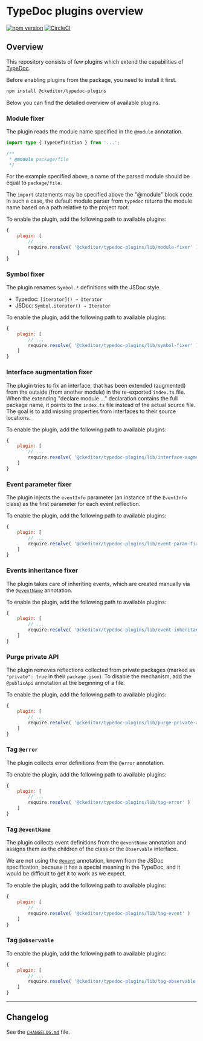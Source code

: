 # TypeDoc plugins overview

[![npm version](https://badge.fury.io/js/%40ckeditor%2Ftypedoc-plugins.svg)](https://www.npmjs.com/package/@ckeditor/typedoc-plugins)
[![CircleCI](https://circleci.com/gh/ckeditor/ckeditor5-dev.svg?style=shield)](https://app.circleci.com/pipelines/github/ckeditor/ckeditor5-dev?branch=master)

## Overview

This repository consists of few plugins which extend the capabilities of [TypeDoc](https://typedoc.org/).

Before enabling plugins from the package, you need to install it first.

```bash
npm install @ckeditor/typedoc-plugins
```

Below you can find the detailed overview of available plugins.

### Module fixer

The plugin reads the module name specified in the `@module` annotation.

```ts
import type { TypeDefinition } from '...';

/**
 * @module package/file
 */
```

For the example specified above, a name of the parsed module should be equal to `package/file`.

The `import` statements may be specified above the "@module" block code. In such a case, the default module parser from `typedoc` returns the module name based on a path relative to the project root.

To enable the plugin, add the following path to available plugins:

```js
{
    plugin: [
        // ...
        require.resolve( '@ckeditor/typedoc-plugins/lib/module-fixer' )
    ]
}
```

### Symbol fixer

The plugin renames `Symbol.*` definitions with the JSDoc style.

* Typedoc: `[iterator]() → Iterator`
* JSDoc: `Symbol.iterator() → Iterator`

To enable the plugin, add the following path to available plugins:

```js
{
    plugin: [
        // ...
        require.resolve( '@ckeditor/typedoc-plugins/lib/symbol-fixer' )
    ]
}
```

### Interface augmentation fixer

The plugin tries to fix an interface, that has been extended (augmented) from the outside (from
another module) in the re-exported `index.ts` file. When the extending "declare module ..." declaration contains the full package name, it points to the `index.ts` file instead of the actual source file. The goal is to add missing properties from interfaces to their source locations.

To enable the plugin, add the following path to available plugins:

```js
{
    plugin: [
        // ...
        require.resolve( '@ckeditor/typedoc-plugins/lib/interface-augmentation-fixer' )
    ]
}
```

### Event parameter fixer

The plugin injects the `eventInfo` parameter (an instance of the `EventInfo` class) as the first parameter for each event reflection.

To enable the plugin, add the following path to available plugins:

```js
{
    plugin: [
        // ...
        require.resolve( '@ckeditor/typedoc-plugins/lib/event-param-fixer' )
    ]
}
```

### Events inheritance fixer

The plugin takes care of inheriting events, which are created manually via the [`@eventName`](#tag-eventname) annotation.

To enable the plugin, add the following path to available plugins:

```js
{
    plugin: [
        // ...
        require.resolve( '@ckeditor/typedoc-plugins/lib/event-inheritance-fixer' )
    ]
}
```

### Purge private API

The plugin removes reflections collected from private packages (marked as `"private": true` in their `package.json`). To disable the mechanism, add the `@publicApi` annotation at the beginning of a file.

To enable the plugin, add the following path to available plugins:

```js
{
    plugin: [
        // ...
        require.resolve( '@ckeditor/typedoc-plugins/lib/purge-private-api-docs' )
    ]
}
```

### Tag `@error`

The plugin collects error definitions from the `@error` annotation.

To enable the plugin, add the following path to available plugins:

```js
{
    plugin: [
        // ...
        require.resolve( '@ckeditor/typedoc-plugins/lib/tag-error' )
    ]
}
```

### Tag `@eventName`

The plugin collects event definitions from the `@eventName` annotation and assigns them as the children of the class or the `Observable` interface.

We are not using the [`@event`](https://typedoc.org/tags/event/) annotation, known from the JSDoc specification, because it has a special meaning in the TypeDoc, and it would be difficult to get it to work as we expect.

To enable the plugin, add the following path to available plugins:

```js
{
    plugin: [
        // ...
        require.resolve( '@ckeditor/typedoc-plugins/lib/tag-event' )
    ]
}
```

### Tag `@observable`

To enable the plugin, add the following path to available plugins:

```js
{
    plugin: [
        // ...
        require.resolve( '@ckeditor/typedoc-plugins/lib/tag-observable' )
    ]
}
```

------------------------------------------------------------------------------------

## Changelog

See the [`CHANGELOG.md`](https://github.com/ckeditor/ckeditor5-dev/blob/master/packages/typedoc-plugins/CHANGELOG.md) file.
